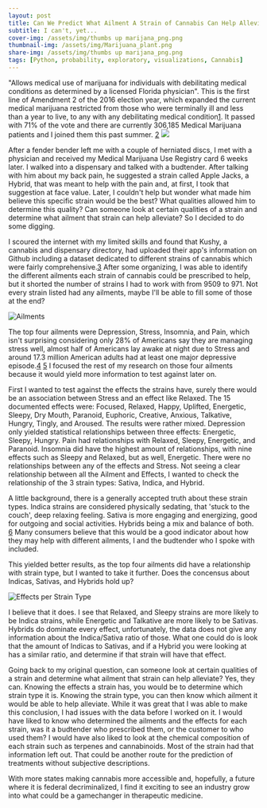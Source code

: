 ```yaml
---
layout: post
title: Can We Predict What Ailment A Strain of Cannabis Can Help Alleviate?
subtitle: I can't, yet...
cover-img: /assets/img/thumbs up marijana_png.png
thumbnail-img: /assets/img/Marijuana_plant.png
share-img: /assets/img/thumbs up marijana_png.png
tags: [Python, probability, exploratory, visualizations, Cannabis]
---
```


"Allows medical use of marijuana for individuals with debilitating medical conditions as determined by a licensed Florida physician". This is the first line of Amendment 2 of the 2016 election year, which expanded the current medical marijuana restricted from those who were terminally ill and less than a year to live, to any with any debilitating medical condition[1](https://en.wikipedia.org/wiki/2016_Florida_Amendment_2). It passed with 71% of the vote and there are currently 306,185 Medical Marijuana patients and I joined them this past summer.
 [2](https://www.mpp.org/issues/medical-marijuana/state-by-state-medical-marijuana-laws/medical-marijuana-patient-numbers/)
![](https://i.imgur.com/71As2dK.jpg)

After a fender bender left me with a couple of herniated discs, I met with a physician and received my Medical Marijuana Use Registry card 6 weeks later. I walked into a dispensary and talked with a budtender. After talking with him about my back pain, he suggested a strain called Apple Jacks, a Hybrid, that was meant to help with the pain and, at first, I took that suggestion at face value. Later, I couldn't help but wonder what made him believe this specific strain would be the best? What qualities allowed him to determine this quality? Can someone look at certain qualities of a strain and determine what ailment that strain can help alleviate? So I decided to do some digging.

I scoured the internet with my limited skills and found that Kushy, a cannabis and dispensary directory, had uploaded their app's information on Github including a dataset dedicated to different strains of cannabis which were fairly comprehensive.[3](https://github.com/kushyapp/cannabis-dataset) After some organizing, I was able to identify the different ailments each strain of cannabis could be prescribed to help, but it shorted the number of strains I had to work with from 9509 to 971. Not every strain listed had any ailments, maybe I'll be able to fill some of those at the end?

![Ailments](https://i.imgur.com/bT7Nh7x.png)

The top four ailments were Depression, Stress, Insomnia, and Pain, which isn't surprising considering only 28% of Americans say they are managing stress well, almost half of Americans lay awake at night due to Stress and around 17.3 million American adults had at least one major depressive episode.[4](https://www.apa.org/news/press/releases/2007/10/stress) [5](https://www.nimh.nih.gov/health/statistics/major-depression.shtml) I focused the rest of my research on those four ailments because it would yield more information to test against later on.

First I wanted to test against the effects the strains have, surely there would be an association between Stress and an effect like Relaxed. The 15 documented effects were: Focused, Relaxed, Happy, Uplifted, Energetic, Sleepy, Dry Mouth, Paranoid, Euphoric, Creative, Anxious, Talkative, Hungry, Tingly, and Aroused. The results were rather mixed. Depression only yielded statistical relationships between three effects: Energetic, Sleepy, Hungry. Pain had relationships with Relaxed, Sleepy, Energetic, and Paranoid. Insomnia did have the highest amount of relationships, with nine effects such as Sleepy and Relaxed, but as well, Energetic. There were no relationships between any of the effects and Stress. Not seeing a clear relationship between all the Ailment and Effects, I wanted to check the relationship of the 3 strain types: Sativa, Indica, and Hybrid.

A little background, there is a generally accepted truth about these strain types. Indica strains are considered physically sedating, that 'stuck to the couch', deep relaxing feeling. Sativa is more engaging and energizing, good for outgoing and social activities. Hybrids being a mix and balance of both. [6](https://www.leafly.com/news/cannabis-101/sativa-indica-and-hybrid-differences-between-cannabis-types) Many consumers believe that this would be a good indicator about how they may help with different ailments, I and the budtender who I spoke with included. 

This yielded better results, as the top four ailments did have a relationship with strain type, but I wanted to take it further. Does the concensus about Indicas, Sativas, and Hybrids hold up? 

![Effects per Strain Type](https://i.imgur.com/9uBMg3S.png)

I believe that it does. I see that Relaxed, and Sleepy strains are more likely to be Indica strains, while Energetic and Talkative are more likely to be Sativas. Hybrids do dominate every effect, unfortunately, the data does not give any information about the Indica/Sativa ratio of those. What one could do is look that the amount of Indicas to Sativas, and if a Hybrid you were looking at has a similar ratio, and determine if that strain will have that effect.

Going back to my original question, can someone look at certain qualities of a strain and determine what ailment that strain can help alleviate? Yes, they can. Knowing the effects a strain has, you would be to determine which strain type it is. Knowing the strain type, you can then know which ailment it would be able to help alleviate. While it was great that I was able to make this conclusion, I had issues with the data before I worked on it. I would have liked to know who determined the ailments and the effects for each strain, was it a budtender who prescribed them, or the customer to who used them? I would have also liked to look at the chemical composition of each strain such as terpenes and cannabinoids. Most of the strain had that information left out. That could be another route for the prediction of treatments without subjective descriptions.

With more states making cannabis more accessible and, hopefully, a future where it is federal decriminalized, I find it exciting to see an industry grow into what could be a gamechanger in therapeutic medicine.
